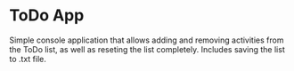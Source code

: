# ToDo App
Simple console application that allows adding and removing activities from the ToDo list, as well as reseting the list completely. Includes saving the list to .txt file. 
